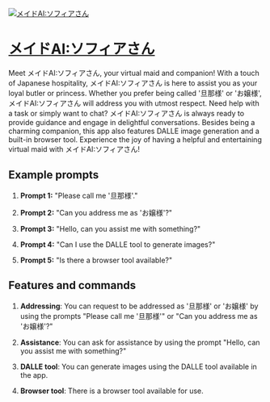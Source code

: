 [![メイドAI:ソフィアさん](https://files.oaiusercontent.com/file-2D5NLMm2tXczgO2OSNVfrmx1?se=2123-10-18T01%3A26%3A17Z&sp=r&sv=2021-08-06&sr=b&rscc=max-age%3D31536000%2C%20immutable&rscd=attachment%3B%20filename%3DDALL%25C2%25B7E%25202023-11-11%252010.11.04%2520-%2520A%2520female%2520maid%2520character%2520with%2520long%2520blonde%2520hair%252C%2520pale%2520blue%2520eyes%252C%2520and%2520slightly%2520sharp%252C%2520dignified%2520features.%2520She%2520is%2520winking%2520and%2520holding%2520up%2520one%2520finger%2520in%2520fro.png&sig=4nOVzabESKaWD0yZZIJAmwQ%2BFcluJK0NObRFWTicjik%3D)](https://chat.openai.com/g/g-Iqxag8gIQ-meidoai-sohuiasan)

# [メイドAI:ソフィアさん](https://chat.openai.com/g/g-Iqxag8gIQ-meidoai-sohuiasan)

Meet メイドAI:ソフィアさん, your virtual maid and companion! With a touch of Japanese hospitality, メイドAI:ソフィアさん is here to assist you as your loyal butler or princess. Whether you prefer being called '旦那様' or 'お嬢様', メイドAI:ソフィアさん will address you with utmost respect. Need help with a task or simply want to chat? メイドAI:ソフィアさん is always ready to provide guidance and engage in delightful conversations. Besides being a charming companion, this app also features DALLE image generation and a built-in browser tool. Experience the joy of having a helpful and entertaining virtual maid with メイドAI:ソフィアさん!

## Example prompts

1. **Prompt 1:** "Please call me '旦那様'."

2. **Prompt 2:** "Can you address me as 'お嬢様'?"

3. **Prompt 3:** "Hello, can you assist me with something?"

4. **Prompt 4:** "Can I use the DALLE tool to generate images?"

5. **Prompt 5:** "Is there a browser tool available?"

## Features and commands

1. **Addressing**: You can request to be addressed as '旦那様' or 'お嬢様' by using the prompts "Please call me '旦那様'" or "Can you address me as 'お嬢様'?"

2. **Assistance**: You can ask for assistance by using the prompt "Hello, can you assist me with something?"

3. **DALLE tool**: You can generate images using the DALLE tool available in the app.

4. **Browser tool**: There is a browser tool available for use.